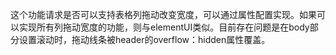 这个功能请求是否可以支持表格列拖动改变宽度，可以通过属性配置实现。如果可以实现所有列拖动宽度的功能，则与elementUI类似。目前存在问题是在body部分设置滚动时，拖动线条被header的overflow：hidden属性覆盖。
